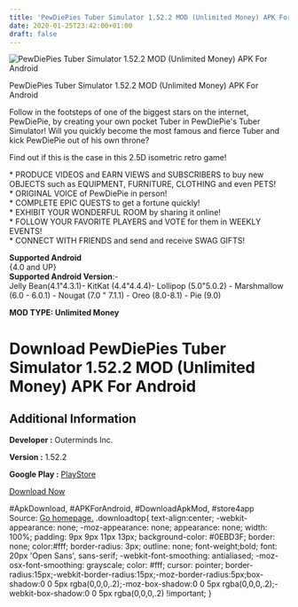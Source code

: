 ```yaml
---
title: 'PewDiePies Tuber Simulator 1.52.2 MOD (Unlimited Money) APK For Android'
date: 2020-01-25T23:42:00+01:00
draft: false
---
```


![PewDiePies Tuber Simulator 1.52.2 MOD (Unlimited Money) APK For Android](https://i1.wp.com/apkhome.net/wp-content/uploads/2020/01/PewDiePies-Tuber-Simulator-1.52.2-MOD-Unlimited-Money.png "PewDiePies Tuber Simulator 1.52.2 MOD (Unlimited Money) APK For Android")

  

PewDiePies Tuber Simulator 1.52.2 MOD (Unlimited Money) APK For Android

Follow in the footsteps of one of the biggest stars on the internet, PewDiePie, by creating your own pocket Tuber in PewDiePie's Tuber Simulator! Will you quickly become the most famous and fierce Tuber and kick PewDiePie out of his own throne?

Find out if this is the case in this 2.5D isometric retro game!

\* PRODUCE VIDEOS and EARN VIEWS and SUBSCRIBERS to buy new OBJECTS such as EQUIPMENT, FURNITURE, CLOTHING and even PETS!  
\* ORIGINAL VOICE of PewDiePie in person!  
\* COMPLETE EPIC QUESTS to get a fortune quickly!  
\* EXHIBIT YOUR WONDERFUL ROOM by sharing it online!  
\* FOLLOW YOUR FAVORITE PLAYERS and VOTE for them in WEEKLY EVENTS!  
\* CONNECT WITH FRIENDS and send and receive SWAG GIFTS!

**Supported Android**  
{4.0 and UP}  
**Supported Android Version**:-  
Jelly Bean(4.1"4.3.1)- KitKat (4.4"4.4.4)- Lollipop (5.0"5.0.2) - Marshmallow (6.0 - 6.0.1) - Nougat (7.0 " 7.1.1) - Oreo (8.0-8.1) - Pie (9.0)

**MOD TYPE: Unlimited Money**

Download PewDiePies Tuber Simulator 1.52.2 MOD (Unlimited Money) APK For Android
================================================================================

Additional Information
----------------------

**Developer :** Outerminds Inc.

**Version :** 1.52.2

**Google Play :** [PlayStore](https://play.google.com/store/apps/details?id=com.outerminds.tubular)

  

[Download Now](https://store4app.co/post/pewdiepies-tuber-simulator-1-52-2-mod-unlimited-money-apk-for-android_1579973025)

  
#ApkDownload, #APKForAndroid, #DownloadApkMod, #store4app  
Source: [Go homepage.](https://store4app.co/post/pewdiepies-tuber-simulator-1-52-2-mod-unlimited-money-apk-for-android_1579973025) .downloadtop{ text-align:center; -webkit-appearance: none; -moz-appearance: none; appearance: none; width: 100%; padding: 9px 9px 11px 13px; background-color: #0EBD3F; border: none; color:#fff; border-radius: 3px; outline: none; font-weight;bold; font: 20px 'Open Sans', sans-serif; -webkit-font-smoothing: antialiased; -moz-osx-font-smoothing: grayscale; color: #fff; cursor: pointer; border-radius:15px;-webkit-border-radius:15px;-moz-border-radius:5px;box-shadow:0 0 5px rgba(0,0,0,.2);-moz-box-shadow:0 0 5px rgba(0,0,0,.2);-webkit-box-shadow:0 0 5px rgba(0,0,0,.2) !important; }